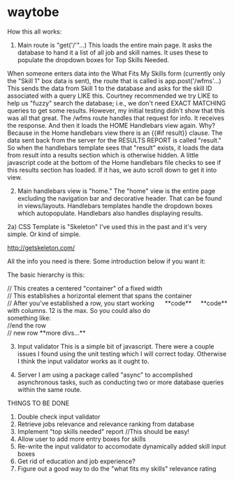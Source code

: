 # waytobe

How this all works:

1) Main route is "get('/'"...)
This loads the entire main page. It asks the database to hand it a list of all job and skill names. It uses these to populate the dropdown boxes for Top Skills Needed.

When someone enters data into the What Fits My Skills form (currently only the "Skill 1" box data is sent), the route that is called is app.post('/wfms'...)
This sends the data from Skill 1 to the database and asks for the skill ID associated with a query LIKE this. Courtney recommended we try LIKE to help us "fuzzy" search the database; i.e., we don't need EXACT MATCHING queries to get some results. However, my initial testing didn't show that this was all that great.
The /wfms route handles that request for info. It receives the response. And then it loads the HOME Handlebars view again.
Why?
Because in the Home handlebars view there is an {{#if result}} clause.
The data sent back from the server for the RESULTS REPORT is called "result." So when the handlebars template sees that "result" exists, it loads the data from result into a results section which is otherwise hidden.
A little javascript code at the bottom of the Home handlebars file checks to see if this results section has loaded. If it has, we auto scroll down to get it into view.

2) Main handlebars view is "home." 
The "home" view is the entire page excluding the navigation bar and decorative header. That can be found in views/layouts.
Handlebars templates handle the dropdown boxes which autopopulate.
Handlebars also handles displaying results.

2a) CSS Template is "Skeleton"
I've used this in the past and it's very simple. Or kind of simple.

http://getskeleton.com/

All the info you need is there. Some introduction below if you want it:

The basic hierarchy is this:
<div class = "container"> // This creates a centered "container" of a fixed width
<div class = "row">    // This establishes a horizontal element that spans the container
<div class = "twelve columns"> // After you've established a row, you start working with columns. 12 is the max.
So you could also do something like:
<div class = "two columns">
**code**
</div>
<div class = "six columns">
**code**
</div>
</div>  //end the row
<div class = "row"> // new row
**more divs...**


3) Input validator
This is a simple bit of javascript. There were a couple issues I found using the unit testing which I will correct today. Otherwise I think the input validator works as it ought to.

4) Server
I am using a package called "async" to accomplished asynchronous tasks, such as conducting two or more database queries within the same route.

THINGS TO BE DONE
1) Double check input validator
2) Retrieve jobs relevance and relevance ranking from database
3) Implement "top skills needed" report //This should be easy!
4) Allow user to add more entry boxes for skills
5) Re-write the input validator to accomodate dynamically added skill input boxes
6) Get rid of education and job experience?
7) Figure out a good way to do the "what fits my skills" relevance rating
